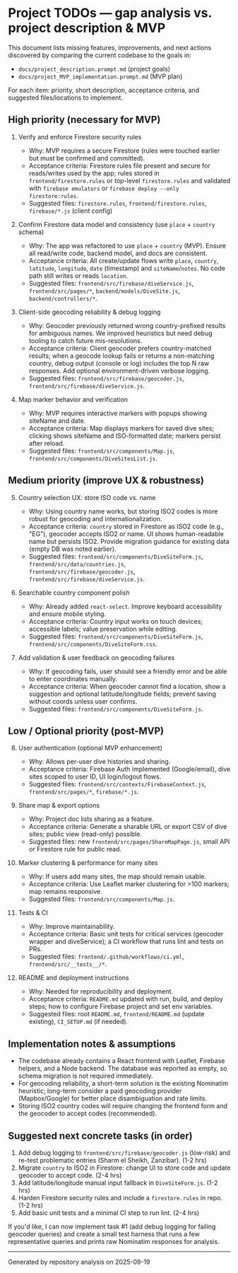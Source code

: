 Project TODOs — gap analysis vs. project description & MVP
=========================================================

This document lists missing features, improvements, and next actions discovered by comparing the current codebase to the goals in:
- `docs/project_description.prompt.md` (project goals)
- `docs/project_MVP_implementation.prompt.md` (MVP plan)

For each item: priority, short description, acceptance criteria, and suggested files/locations to implement.

High priority (necessary for MVP)
---------------------------------

1) Verify and enforce Firestore security rules
	- Why: MVP requires a secure Firestore (rules were touched earlier but must be confirmed and committed).
	- Acceptance criteria: Firestore rules file present and secure for reads/writes used by the app; rules stored in `frontend/firestore.rules` or top-level `firestore.rules` and validated with `firebase emulators` or `firebase deploy --only firestore:rules`.
	- Suggested files: `firestore.rules`, `frontend/firestore.rules`, `firebase/*.js` (client config)

2) Confirm Firestore data model and consistency (use `place` + `country` schema)
	- Why: The app was refactored to use `place` + `country` (MVP). Ensure all read/write code, backend model, and docs are consistent.
	- Acceptance criteria: All create/update flows write `place`, `country`, `latitude`, `longitude`, `date` (timestamp) and `siteName`/`notes`. No code path still writes or reads `location`.
	- Suggested files: `frontend/src/firebase/diveService.js`, `frontend/src/pages/*`, `backend/models/DiveSite.js`, `backend/controllers/*`.

3) Client-side geocoding reliability & debug logging
	- Why: Geocoder previously returned wrong country-prefixed results for ambiguous names. We improved heuristics but need debug tooling to catch future mis-resolutions.
	- Acceptance criteria: Client geocoder prefers country-matched results; when a geocode lookup fails or returns a non-matching country, debug output (console or log) includes the top N raw responses. Add optional environment-driven verbose logging.
	- Suggested files: `frontend/src/firebase/geocoder.js`, `frontend/src/firebase/diveService.js`.

4) Map marker behavior and verification
	- Why: MVP requires interactive markers with popups showing siteName and date.
	- Acceptance criteria: Map displays markers for saved dive sites; clicking shows siteName and ISO-formatted date; markers persist after reload.
	- Suggested files: `frontend/src/components/Map.js`, `frontend/src/components/DiveSitesList.js`.

Medium priority (improve UX & robustness)
----------------------------------------

5) Country selection UX: store ISO code vs. name
	- Why: Using country name works, but storing ISO2 codes is more robust for geocoding and internationalization.
	- Acceptance criteria: `country` stored in Firestore as ISO2 code (e.g., "EG"), geocoder accepts ISO2 or name. UI shows human-readable name but persists ISO2. Provide migration guidance for existing data (empty DB was noted earlier).
	- Suggested files: `frontend/src/components/DiveSiteForm.js`, `frontend/src/data/countries.js`, `frontend/src/firebase/geocoder.js`, `frontend/src/firebase/diveService.js`.

6) Searchable country component polish
	- Why: Already added `react-select`. Improve keyboard accessibility and ensure mobile styling.
	- Acceptance criteria: Country input works on touch devices; accessible labels; value preservation while editing.
	- Suggested files: `frontend/src/components/DiveSiteForm.js`, `frontend/src/components/DiveSiteForm.css`.

7) Add validation & user feedback on geocoding failures
	- Why: If geocoding fails, user should see a friendly error and be able to enter coordinates manually.
	- Acceptance criteria: When geocoder cannot find a location, show a suggestion and optional latitude/longitude fields; prevent saving without coords unless user confirms.
	- Suggested files: `frontend/src/components/DiveSiteForm.js`.

Low / Optional priority (post-MVP)
---------------------------------

8) User authentication (optional MVP enhancement)
	- Why: Allows per-user dive histories and sharing.
	- Acceptance criteria: Firebase Auth implemented (Google/email), dive sites scoped to user ID, UI login/logout flows.
	- Suggested files: `frontend/src/contexts/FirebaseContext.js`, `frontend/src/pages/*`, `firebase/*.js`.

9) Share map & export options
	- Why: Project doc lists sharing as a feature.
	- Acceptance criteria: Generate a sharable URL or export CSV of dive sites; public view (read-only) possible.
	- Suggested files: new `frontend/src/pages/ShareMapPage.js`, small API or Firestore rule for public read.

10) Marker clustering & performance for many sites
	 - Why: If users add many sites, the map should remain usable.
	 - Acceptance criteria: Use Leaflet marker clustering for >100 markers; map remains responsive.
	 - Suggested files: `frontend/src/components/Map.js`.

11) Tests & CI
	 - Why: Improve maintainability.
	 - Acceptance criteria: Basic unit tests for critical services (geocoder wrapper and diveService); a CI workflow that runs lint and tests on PRs.
	 - Suggested files: `frontend/.github/workflows/ci.yml`, `frontend/src/__tests__/*`.

12) README and deployment instructions
	 - Why: Needed for reproducibility and deployment.
	 - Acceptance criteria: `README.md` updated with run, build, and deploy steps; how to configure Firebase project and set env variables.
	 - Suggested files: root `README.md`, `frontend/README.md` (update existing), `CI_SETUP.md` (if needed).

Implementation notes & assumptions
--------------------------------
- The codebase already contains a React frontend with Leaflet, Firebase helpers, and a Node backend. The database was reported as empty, so schema migration is not required immediately.
- For geocoding reliability, a short-term solution is the existing Nominatim heuristic; long-term consider a paid geocoding provider (Mapbox/Google) for better place disambiguation and rate limits.
- Storing ISO2 country codes will require changing the frontend form and the geocoder to accept codes (recommended).

Suggested next concrete tasks (in order)
--------------------------------------
1. Add debug logging to `frontend/src/firebase/geocoder.js` (low-risk) and re-test problematic entries (Sharm el Sheikh, Zanzibar). (1-2 hrs)
2. Migrate `country` to ISO2 in Firestore: change UI to store code and update geocoder to accept code. (2-4 hrs)
3. Add latitude/longitude manual input fallback in `DiveSiteForm.js`. (1-2 hrs)
4. Harden Firestore security rules and include a `firestore.rules` in repo. (1-2 hrs)
5. Add basic unit tests and a minimal CI step to run lint. (2-4 hrs)

If you'd like, I can now implement task #1 (add debug logging for failing geocoder queries) and create a small test harness that runs a few representative queries and prints raw Nominatim responses for analysis.

---
Generated by repository analysis on 2025-09-19

